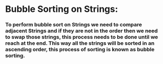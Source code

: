 # Bubble Sorting on Strings:
### To perform bubble sort on Strings we need to compare adjacent Strings and if they are not in the order then we need to swap those strings, this process needs to be done until we reach at the end. This way all the strings will be sorted in an ascending order, this process of sorting is known as bubble sorting. 
